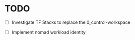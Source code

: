 # TODO

- [ ] Investigate TF Stacks to replace the 0_control-workspace
- [ ] Implement nomad workload identity

